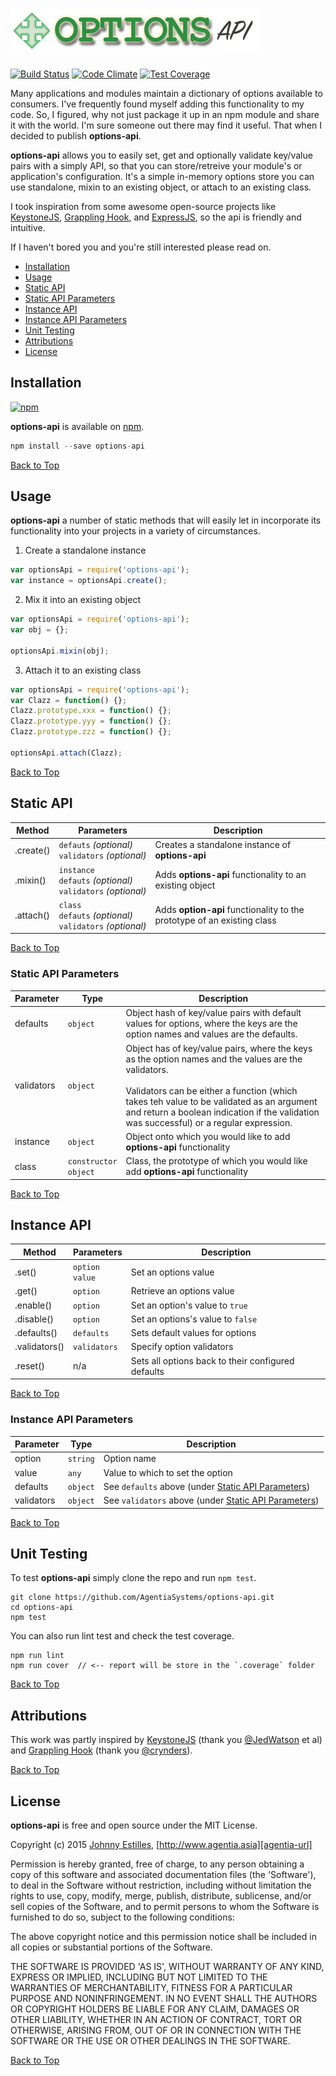 # <a name="top"></a>![logo][logo-url]

[![Build Status][travis-image]][travis-url]
[![Code Climate][gpa-badge]][codeclimate-url]
[![Test Coverage][coverage-badge]][codeclimate-url]

Many applications and modules maintain a dictionary of options available to consumers.
I've frequently found myself adding this functionality to my code. So, I figured, why not just
package it up in an npm module and share it with the world. I'm sure someone
out there may find it useful. That when I decided to publish **options-api**.

**options-api** allows you to easily set, get and optionally validate key/value
pairs with a simply API, so that you can store/retreive your module's or application's
configuration. It's a simple in-memory options store you can use standalone, mixin
to an existing object, or attach to an existing class.

I took inspiration from some awesome open-source projects like [KeystoneJS][keystone-url], [Grappling Hook][grappling-url], and [ExpressJS][express-url], so the api is friendly and intuitive.

If I haven't bored you and you're still interested please read on.

- [Installation](#installation)
- [Usage](#usage)
- [Static API](#static-api)
- [Static API Parameters](#static-api-params)
- [Instance API](#instance-api)
- [Instance API Parameters](#instance-api-params)
- [Unit Testing](#unit-testing)
- [Attributions](#attributions)
- [License](#license)

<a name="installation"></a>
## Installation
[![npm][npm-badge]][npm-url]

**options-api** is available on [npm][npm-url].

```js
npm install --save options-api
```

[Back to Top](#top)

<a name="usage"></a>
## Usage

**options-api** a number of static methods that will easily let in incorporate its
functionality into your projects in a variety of circumstances.

1. Create a standalone instance

  ```js
  var optionsApi = require('options-api');
  var instance = optionsApi.create();
  ```

2. Mix it into an existing object

  ```js
  var optionsApi = require('options-api');
  var obj = {};

  optionsApi.mixin(obj);
  ```

3. Attach it to an existing class

  ```js
  var optionsApi = require('options-api');
  var Clazz = function() {};
  Clazz.prototype.xxx = function() {};
  Clazz.prototype.yyy = function() {};
  Clazz.prototype.zzz = function() {};

  optionsApi.attach(Clazz);
  ```

[Back to Top](#top)

<a name="static-api"></a>
## Static API

Method | Parameters | Description
------ | ---------- | -----------
.create() | `defauts`&nbsp;*(optional)*<br>`validators`&nbsp;*(optional)* | Creates a standalone instance of **options-api**
.mixin() | `instance`<br>`defauts`&nbsp;*(optional)*<br>`validators`&nbsp;*(optional)* | Adds **options-api** functionality to an existing object
.attach() | `class`<br>`defauts`&nbsp;*(optional)*<br>`validators`&nbsp;*(optional)* | Adds **option-api** functionality to the prototype of an existing class

[Back to Top](#top)

<a name="static-api-params"></a>
### Static API Parameters

Parameter | Type | Description
--------- | ---- | -----------
defaults | `object` | Object hash of key/value pairs with default values for options, where the keys are the option names and values are the defaults.
validators | `object` | Object has of key/value pairs, where the keys as the option names and the values are the validators.<br><br>Validators can be either a function (which takes teh value to be validated as an argument and return a boolean indication if the validation was successful) or a regular expression.
instance | `object` | Object onto which you would like to add  **options-api** functionality
class | `constructor`<br>`object` | Class, the prototype of which you would like  add  **options-api** functionality

[Back to Top](#top)

<a name="instance-api"></a>
## Instance API

Method | Parameters | Description
------ | ---------- | -----------
.set() | `option`<br>`value` | Set an options value
.get() | `option` | Retrieve an options value
.enable() | `option` | Set an option's value to `true`
.disable() | `option` | Set an options's value to `false`
.defaults() | `defaults`| Sets default values for options
.validators() | `validators` | Specify option validators
.reset() | n/a | Sets all options back to their configured defaults

[Back to Top](#top)

<a name="instance-api-params"></a>
### Instance API Parameters

Parameter | Type | Description
--------- | ---- | -----------
option | `string` | Option name
value | `any` | Value to which to set the option
defaults | `object` | See `defaults` above (under [Static API Parameters](#static-api-params))
validators | `object` | See `validators` above (under [Static API Parameters](#static-api-params))

[Back to Top](#top)

<a name="unit-testing"></a>
## Unit Testing
To test **options-api** simply clone the repo and run `npm test`.

```
git clone https://github.com/AgentiaSystems/options-api.git
cd options-api
npm test
```

You can also run lint test and check the test coverage.

```
npm run lint
npm run cover  // <-- report will be store in the `.coverage` folder
```

[Back to Top](#top)

<a name="attributions"></a>
## Attributions
This work was partly inspired by [KeystoneJS][keystone-url] (thank you [@JedWatson][jedwatson-url] et al) and [Grappling Hook][grappling-url] (thank you [@crynders][crynders-url]).

[Back to Top](#top)

<a name="license"></a>
## License
**options-api** is free and open source under the MIT License.

Copyright (c) 2015 [Johnny Estilles](https://github.com/JohnnyEstilles), [http://www.agentia.asia][agentia-url]


Permission is hereby granted, free of charge, to any person obtaining a copy of this software and associated documentation files (the 'Software'), to deal in the Software without restriction, including without limitation the rights to use, copy, modify, merge, publish, distribute, sublicense, and/or sell copies of the Software, and to permit persons to whom the Software is furnished to do so, subject to the following conditions:

The above copyright notice and this permission notice shall be included in all copies or substantial portions of the Software.

THE SOFTWARE IS PROVIDED 'AS IS', WITHOUT WARRANTY OF ANY KIND, EXPRESS OR IMPLIED, INCLUDING BUT NOT LIMITED TO THE WARRANTIES OF MERCHANTABILITY, FITNESS FOR A PARTICULAR PURPOSE AND NONINFRINGEMENT. IN NO EVENT SHALL THE AUTHORS OR COPYRIGHT HOLDERS BE LIABLE FOR ANY CLAIM, DAMAGES OR OTHER LIABILITY, WHETHER IN AN ACTION OF CONTRACT, TORT OR OTHERWISE, ARISING FROM, OUT OF OR IN CONNECTION WITH THE SOFTWARE OR THE USE OR OTHER DEALINGS IN THE SOFTWARE.

[Back to Top](#top)

[logo-url]: media/logo.png
[agentia-url]: http://www.agentia.asia
[express-url]: http://expressjs.com

[keystone-url]: http://www.keystonejs.com
[jedwatson-url]: https://github.com/JedWatson

[grappling-url]: https://github.com/keystonejs/grappling-hook
[crynders-url]: https://github.com/creynders

[npm-badge]: https://badge.fury.io/js/options-api.svg
[npm-url]: https://npmjs.org/package/options-api

[travis-image]: https://travis-ci.org/AgentiaSystems/options-api.svg?branch=master
[travis-url]: https://travis-ci.org/AgentiaSystems/options-api

[codeclimate-url]: https://codeclimate.com/github/AgentiaSystems/options-api
[gpa-badge]: https://codeclimate.com/github/AgentiaSystems/options-api/badges/gpa.svg
[coverage-badge]: https://codeclimate.com/github/AgentiaSystems/options-api/badges/coverage.svg
